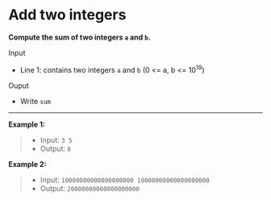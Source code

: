 # Add two integers
**Compute the sum of two integers `a` and `b`.**

Input

- Line 1: contains two integers `a` and `b` (0 <= a, b <= $10^{19}$)

Ouput

- Write `sum`

---
**Example 1:**
> - Input: `3 5`
> - Output: `8`
  
**Example 2:**
> - Input: `10000000000000000000 10000000000000000000`
> - Output: `20000000000000000000`
